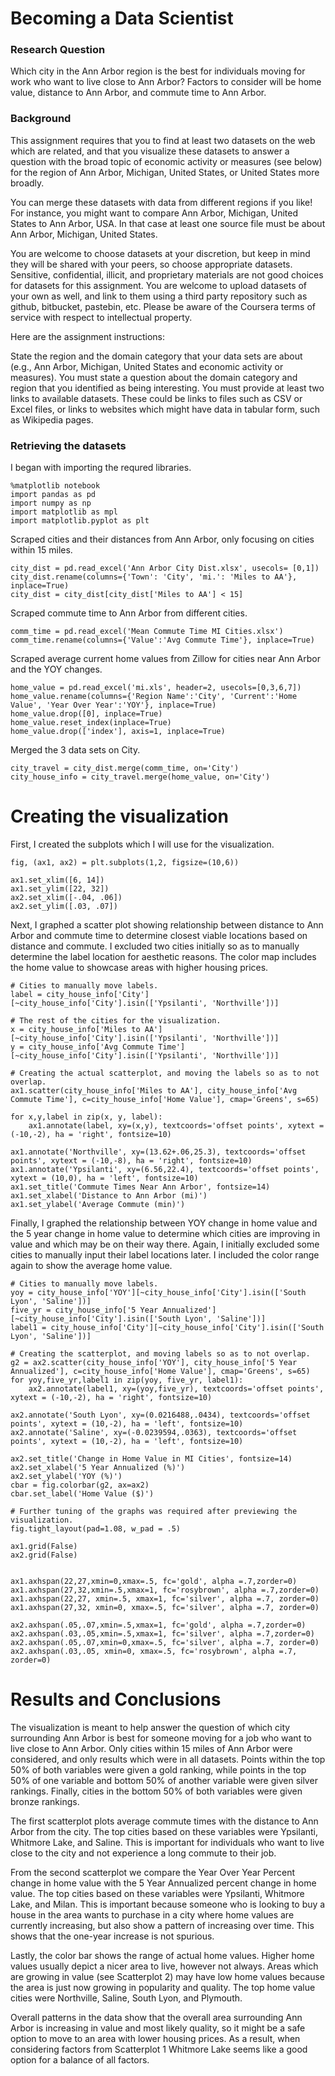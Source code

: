 # Becoming a Data Scientist

### Research Question
Which city in the Ann Arbor region is the best for individuals moving for work who want to live close to Ann Arbor? Factors to consider will be home value, distance to Ann Arbor, and commute time to Ann Arbor.

### Background
This assignment requires that you to find at least two datasets on the web which are related, and that you visualize these datasets to answer a question with the broad topic of economic activity or measures (see below) for the region of Ann Arbor, Michigan, United States, or United States more broadly.

You can merge these datasets with data from different regions if you like! For instance, you might want to compare Ann Arbor, Michigan, United States to Ann Arbor, USA. In that case at least one source file must be about Ann Arbor, Michigan, United States.

You are welcome to choose datasets at your discretion, but keep in mind they will be shared with your peers, so choose appropriate datasets. Sensitive, confidential, illicit, and proprietary materials are not good choices for datasets for this assignment. You are welcome to upload datasets of your own as well, and link to them using a third party repository such as github, bitbucket, pastebin, etc. Please be aware of the Coursera terms of service with respect to intellectual property.

Here are the assignment instructions:

State the region and the domain category that your data sets are about (e.g., Ann Arbor, Michigan, United States and economic activity or measures).
You must state a question about the domain category and region that you identified as being interesting.
You must provide at least two links to available datasets. These could be links to files such as CSV or Excel files, or links to websites which might have data in tabular form, such as Wikipedia pages.

### Retrieving the datasets

I began with importing the requred libraries.
```
%matplotlib notebook
import pandas as pd
import numpy as np
import matplotlib as mpl
import matplotlib.pyplot as plt
```

Scraped cities and their distances from Ann Arbor, only focusing on cities within 15 miles.
```
city_dist = pd.read_excel('Ann Arbor City Dist.xlsx', usecols= [0,1])
city_dist.rename(columns={'Town': 'City', 'mi.': 'Miles to AA'}, inplace=True)
city_dist = city_dist[city_dist['Miles to AA'] < 15]
```

Scraped commute time to Ann Arbor from different cities.
```
comm_time = pd.read_excel('Mean Commute Time MI Cities.xlsx')
comm_time.rename(columns={'Value':'Avg Commute Time'}, inplace=True)
```

Scraped average current home values from Zillow for cities near Ann Arbor and the YOY changes.
```
home_value = pd.read_excel('mi.xls', header=2, usecols=[0,3,6,7])
home_value.rename(columns={'Region Name':'City', 'Current':'Home Value', 'Year Over Year':'YOY'}, inplace=True)
home_value.drop([0], inplace=True)
home_value.reset_index(inplace=True)
home_value.drop(['index'], axis=1, inplace=True)
```

Merged the 3 data sets on City.
```
city_travel = city_dist.merge(comm_time, on='City')
city_house_info = city_travel.merge(home_value, on='City')
```

# Creating the visualization
First, I created the subplots which I will use for the visualization.
```
fig, (ax1, ax2) = plt.subplots(1,2, figsize=(10,6))

ax1.set_xlim([6, 14])
ax1.set_ylim([22, 32])
ax2.set_xlim([-.04, .06])
ax2.set_ylim([.03, .07])
```

Next, I graphed a scatter plot showing relationship between distance to Ann Arbor and commute time to determine closest viable locations based on distance and commute. I excluded two cities initially so as to manually determine the label location for aesthetic reasons. The color map includes the home value to showcase areas with higher housing prices.
```
# Cities to manually move labels.
label = city_house_info['City'][~city_house_info['City'].isin(['Ypsilanti', 'Northville'])]

# The rest of the cities for the visualization.
x = city_house_info['Miles to AA'][~city_house_info['City'].isin(['Ypsilanti', 'Northville'])]
y = city_house_info['Avg Commute Time'][~city_house_info['City'].isin(['Ypsilanti', 'Northville'])]

# Creating the actual scatterplot, and moving the labels so as to not overlap.
ax1.scatter(city_house_info['Miles to AA'], city_house_info['Avg Commute Time'], c=city_house_info['Home Value'], cmap='Greens', s=65)

for x,y,label in zip(x, y, label):
    ax1.annotate(label, xy=(x,y), textcoords='offset points', xytext = (-10,-2), ha = 'right', fontsize=10)
    
ax1.annotate('Northville', xy=(13.62+.06,25.3), textcoords='offset points', xytext = (-10,-8), ha = 'right', fontsize=10)
ax1.annotate('Ypsilanti', xy=(6.56,22.4), textcoords='offset points', xytext = (10,0), ha = 'left', fontsize=10)
ax1.set_title('Commute Times Near Ann Arbor', fontsize=14)
ax1.set_xlabel('Distance to Ann Arbor (mi)')
ax1.set_ylabel('Average Commute (min)')
```

Finally, I graphed the relationship between YOY change in home value and the 5 year change in home value to determine which cities are improving in value and which may be on their way there. Again, I initially excluded some cities to manually input their label locations later. I included the color range again to show the average home value.
```
# Cities to manually move labels.
yoy = city_house_info['YOY'][~city_house_info['City'].isin(['South Lyon', 'Saline'])]
five_yr = city_house_info['5 Year Annualized'][~city_house_info['City'].isin(['South Lyon', 'Saline'])]
label1 = city_house_info['City'][~city_house_info['City'].isin(['South Lyon', 'Saline'])]

# Creating the scatterplot, and moving labels so as to not overlap.
g2 = ax2.scatter(city_house_info['YOY'], city_house_info['5 Year Annualized'], c=city_house_info['Home Value'], cmap='Greens', s=65)
for yoy,five_yr,label1 in zip(yoy, five_yr, label1):
    ax2.annotate(label1, xy=(yoy,five_yr), textcoords='offset points', xytext = (-10,-2), ha = 'right', fontsize=10)

ax2.annotate('South Lyon', xy=(0.0216488,.0434), textcoords='offset points', xytext = (10,-2), ha = 'left', fontsize=10)
ax2.annotate('Saline', xy=(-0.0239594,.0363), textcoords='offset points', xytext = (10,-2), ha = 'left', fontsize=10)

ax2.set_title('Change in Home Value in MI Cities', fontsize=14)
ax2.set_xlabel('5 Year Annualized (%)')
ax2.set_ylabel('YOY (%)')
cbar = fig.colorbar(g2, ax=ax2)
cbar.set_label('Home Value ($)')

# Further tuning of the graphs was required after previewing the visualization.
fig.tight_layout(pad=1.08, w_pad = .5)

ax1.grid(False)
ax2.grid(False)


ax1.axhspan(22,27,xmin=0,xmax=.5, fc='gold', alpha =.7,zorder=0)
ax1.axhspan(27,32,xmin=.5,xmax=1, fc='rosybrown', alpha =.7,zorder=0)
ax1.axhspan(22,27, xmin=.5, xmax=1, fc='silver', alpha =.7, zorder=0)
ax1.axhspan(27,32, xmin=0, xmax=.5, fc='silver', alpha =.7, zorder=0)

ax2.axhspan(.05,.07,xmin=.5,xmax=1, fc='gold', alpha =.7,zorder=0)
ax2.axhspan(.03,.05,xmin=.5,xmax=1, fc='silver', alpha =.7,zorder=0)
ax2.axhspan(.05,.07,xmin=0,xmax=.5, fc='silver', alpha =.7, zorder=0)
ax2.axhspan(.03,.05, xmin=0, xmax=.5, fc='rosybrown', alpha =.7, zorder=0)
```
# Results and Conclusions
The visualization is meant to help answer the question of which city surrounding Ann Arbor is best for someone moving for a job who want to live close to Ann Arbor. Only cities within 15 miles of Ann Arbor were considered, and only results which were in all datasets. Points within the top 50% of both variables were given a gold ranking, while points in the top 50% of one variable and bottom 50% of another variable were given silver rankings. Finally, cities in the bottom 50% of both variables were given bronze rankings.

The first scatterplot plots average commute times with the distance to Ann Arbor from the city. The top cities based on these variables were Ypsilanti, Whitmore Lake, and Saline. This is important for individuals who want to live close to the city and not experience a long commute to their job.

From the second scatterplot we compare the Year Over Year Percent change in home value with the 5 Year Annualized percent change in home value. The top cities based on these variables were Ypsilanti, Whitmore Lake, and Milan. This is important because someone who is looking to buy a house in the area wants to purchase in a city where home values are currently increasing, but also show a pattern of increasing over time. This shows that the one-year increase is not spurious.

Lastly, the color bar shows the range of actual home values. Higher home values usually depict a nicer area to live, however not always. Areas which are growing in value (see Scatterplot 2) may have low home values because the area is just now growing in popularity and quality. The top home value cities were Northville, Saline, South Lyon, and Plymouth.

Overall patterns in the data show that the overall area surrounding Ann Arbor is increasing in value and most likely quality, so it might be a safe option to move to an area with lower housing prices. As a result, when considering factors from Scatterplot 1 Whitmore Lake seems like a good option for a balance of all factors.
